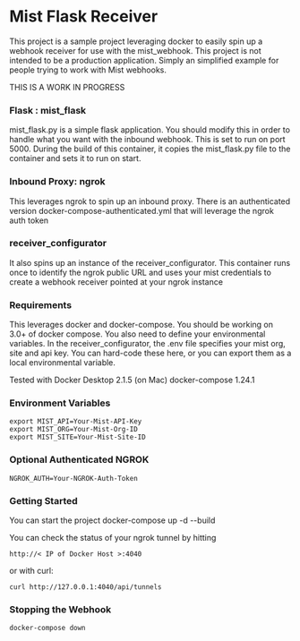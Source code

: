 # Mist Flask Receiver
This project is a sample project leveraging docker to easily spin up a webhook receiver for use with the mist_webhook.
This project is not intended to be a production application.  Simply an simplified example for people trying to work with Mist webhooks.

THIS IS A WORK IN PROGRESS


### Flask : mist_flask
mist_flask.py is a simple flask application.  You should modify this in order to handle what you want with the inbound webhook.  This is set to run on port 5000.
During the build of this container, it copies the mist_flask.py file to the container and sets it to run on start.

### Inbound Proxy: ngrok
This leverages ngrok to spin up an inbound proxy.
There is an authenticated version docker-compose-authenticated.yml that will leverage the ngrok auth token

### receiver_configurator
It also spins up an instance of the receiver_configurator.  This container runs once to identify the ngrok public URL and uses your mist credentials to create a webhook receiver pointed at your ngrok instance

### Requirements
This leverages docker and docker-compose.  You should be working on 3.0+ of docker compose.
You also need to define your environmental variables.  In the receiver_configurator, the .env file specifies your mist org, site and api key.  You can hard-code these here, or you can export them as a local environmental variable.

Tested with
Docker Desktop 2.1.5 (on Mac)
docker-compose 1.24.1

### Environment Variables

    export MIST_API=Your-Mist-API-Key
    export MIST_ORG=Your-Mist-Org-ID
    export MIST_SITE=Your-Mist-Site-ID
 
 ### Optional Authenticated NGROK
 
    NGROK_AUTH=Your-NGROK-Auth-Token

### Getting Started
You can start the project
    docker-compose up -d --build

You can check the status of your ngrok tunnel by hitting 

    http://< IP of Docker Host >:4040

or with curl:

    curl http://127.0.0.1:4040/api/tunnels
    
 ### Stopping the Webhook
 
    docker-compose down

